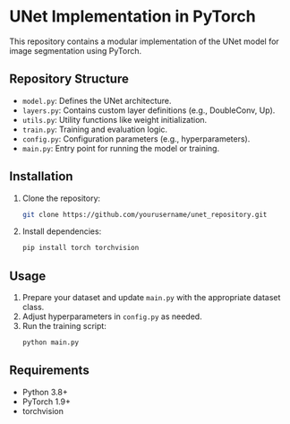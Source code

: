 # UNet Implementation in PyTorch

This repository contains a modular implementation of the UNet model for image segmentation using PyTorch.

## Repository Structure
- `model.py`: Defines the UNet architecture.
- `layers.py`: Contains custom layer definitions (e.g., DoubleConv, Up).
- `utils.py`: Utility functions like weight initialization.
- `train.py`: Training and evaluation logic.
- `config.py`: Configuration parameters (e.g., hyperparameters).
- `main.py`: Entry point for running the model or training.

## Installation
1. Clone the repository:
   ```bash
   git clone https://github.com/yourusername/unet_repository.git
   ```
2. Install dependencies:
   ```bash
   pip install torch torchvision
   ```

## Usage
1. Prepare your dataset and update `main.py` with the appropriate dataset class.
2. Adjust hyperparameters in `config.py` as needed.
3. Run the training script:
   ```bash
   python main.py
   ```

## Requirements
- Python 3.8+
- PyTorch 1.9+
- torchvision
